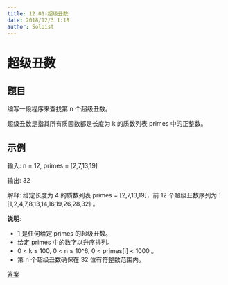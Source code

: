 ```yaml
---
title: 12.01-超级丑数
date: 2018/12/3 1:18
author: Soloist
---
```

    
# 超级丑数

## 题目

编写一段程序来查找第 n 个超级丑数。

超级丑数是指其所有质因数都是长度为 k 的质数列表 primes 中的正整数。

## 示例

输入: n = 12, primes = [2,7,13,19]

输出: 32 

解释: 给定长度为 4 的质数列表 primes = [2,7,13,19]，前 12 个超级丑数序列为：[1,2,4,7,8,13,14,16,19,26,28,32] 。

**说明**:

* 1 是任何给定 primes 的超级丑数。
* 给定 primes 中的数字以升序排列。
* 0 < k ≤ 100, 0 < n ≤ 10^6, 0 < primes[i] < 1000 。
* 第 n 个超级丑数确保在 32 位有符整数范围内。

[答案](https://github.com/aSoloist/java-algorithm/blob/master/code/2018/12/01/Solution.java)